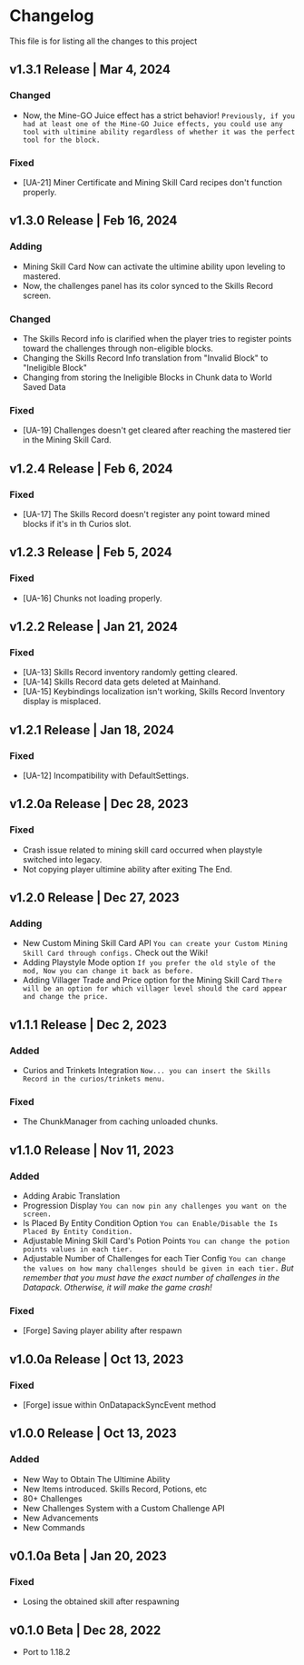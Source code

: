 # Changelog
This file is for listing all the changes to this project

## v1.3.1 Release | Mar 4, 2024
### Changed
- Now, the Mine-GO Juice effect has a strict behavior! `Previously, if you had at least one of the Mine-GO Juice effects, you could use any tool with ultimine ability regardless of whether it was the perfect tool for the block.`
### Fixed
- [UA-21] Miner Certificate and Mining Skill Card recipes don't function properly.

## v1.3.0 Release | Feb 16, 2024
### Adding
- Mining Skill Card Now can activate the ultimine ability upon leveling to mastered.
- Now, the challenges panel has its color synced to the Skills Record screen.
### Changed
- The Skills Record info is clarified when the player tries to register points toward the challenges through non-eligible blocks.
- Changing the Skills Record Info translation from "Invalid Block" to "Ineligible Block"
- Changing from storing the Ineligible Blocks in Chunk data to World Saved Data
### Fixed
- [UA-19] Challenges doesn't get cleared after reaching the mastered tier in the Mining Skill Card.

## v1.2.4 Release | Feb 6, 2024
### Fixed
- [UA-17] The Skills Record doesn't register any point toward mined blocks if it's in th Curios slot.

## v1.2.3 Release | Feb 5, 2024
### Fixed
- [UA-16] Chunks not loading properly.

## v1.2.2 Release | Jan 21, 2024
### Fixed
- [UA-13] Skills Record inventory randomly getting cleared.
- [UA-14] Skills Record data gets deleted at Mainhand.
- [UA-15] Keybindings localization isn't working, Skills Record Inventory display is misplaced.

## v1.2.1 Release | Jan 18, 2024
### Fixed
- [UA-12] Incompatibility with DefaultSettings.

## v1.2.0a Release | Dec 28, 2023
### Fixed
- Crash issue related to mining skill card occurred when playstyle switched into legacy.
- Not copying player ultimine ability after exiting The End.

## v1.2.0 Release | Dec 27, 2023
### Adding
- New Custom Mining Skill Card API `You can create your Custom Mining Skill Card through configs.` Check out the Wiki!
- Adding Playstyle Mode option `If you prefer the old style of the mod, Now you can change it back as before.`
- Adding Villager Trade and Price option for the Mining Skill Card `There will be an option for which villager level should the card appear and change the price.`

## v1.1.1 Release | Dec 2, 2023
### Added
- Curios and Trinkets Integration `Now... you can insert the Skills Record in the curios/trinkets menu.`
### Fixed
- The ChunkManager from caching unloaded chunks.

## v1.1.0 Release | Nov 11, 2023
### Added
- Adding Arabic Translation
- Progression Display `You can now pin any challenges you want on the screen.`
- Is Placed By Entity Condition Option `You can Enable/Disable the Is Placed By Entity Condition.`
- Adjustable Mining Skill Card's Potion Points `You can change the potion points values in each tier.`
- Adjustable Number of Challenges for each Tier Config `You can change the values on how many challenges should be given in each tier.`
  *But remember that you must have the exact number of challenges in the Datapack. Otherwise, it will make the game crash!*
### Fixed
- [Forge] Saving player ability after respawn

## v1.0.0a Release | Oct 13, 2023
### Fixed
- [Forge] issue within OnDatapackSyncEvent method

## v1.0.0 Release | Oct 13, 2023
### Added
- New Way to Obtain The Ultimine Ability
- New Items introduced. Skills Record, Potions, etc
- 80+ Challenges
- New Challenges System with a Custom Challenge API
- New Advancements
- New Commands

## v0.1.0a Beta | Jan 20, 2023
### Fixed
- Losing the obtained skill after respawning

## v0.1.0 Beta | Dec 28, 2022
- Port to 1.18.2